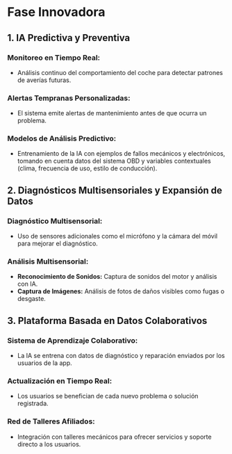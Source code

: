 # Fase Innovadora

## 1. IA Predictiva y Preventiva
### Monitoreo en Tiempo Real:
- Análisis continuo del comportamiento del coche para detectar patrones de averías futuras.

### Alertas Tempranas Personalizadas:
- El sistema emite alertas de mantenimiento antes de que ocurra un problema.

### Modelos de Análisis Predictivo:
- Entrenamiento de la IA con ejemplos de fallos mecánicos y electrónicos, tomando en cuenta datos del sistema OBD y variables contextuales (clima, frecuencia de uso, estilo de conducción).

## 2. Diagnósticos Multisensoriales y Expansión de Datos
### Diagnóstico Multisensorial:
- Uso de sensores adicionales como el micrófono y la cámara del móvil para mejorar el diagnóstico.

### Análisis Multisensorial:
- **Reconocimiento de Sonidos:** Captura de sonidos del motor y análisis con IA.
- **Captura de Imágenes:** Análisis de fotos de daños visibles como fugas o desgaste.

## 3. Plataforma Basada en Datos Colaborativos
### Sistema de Aprendizaje Colaborativo:
- La IA se entrena con datos de diagnóstico y reparación enviados por los usuarios de la app.

### Actualización en Tiempo Real:
- Los usuarios se benefician de cada nuevo problema o solución registrada.

### Red de Talleres Afiliados:
- Integración con talleres mecánicos para ofrecer servicios y soporte directo a los usuarios.
